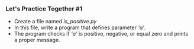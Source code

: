 ### Let's Practice Together \#1

- Create a file named *is_positive.py*
- In this file, write a program that defines parameter *'a'*.
- The program checks if *'a'* is positive, negative, or equal zero and prints a proper message.
